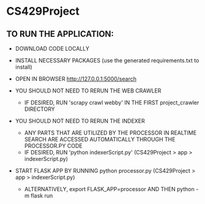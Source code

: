 # CS429Project #

## TO RUN THE APPLICATION: ##

* DOWNLOAD CODE LOCALLY

* INSTALL NECESSARY PACKAGES (use the generated requirements.txt to install)

* OPEN IN BROWSER http://127.0.0.1:5000/search

* YOU SHOULD NOT NEED TO RERUN THE WEB CRAWLER
    * IF DESIRED, RUN 'scrapy crawl webby' IN THE FIRST project_crawler DIRECTORY

* YOU SHOULD NOT NEED TO RERUN THE INDEXER 
    * ANY PARTS THAT ARE UTILIZED BY THE PROCESSOR IN REALTIME SEARCH ARE ACCESSED AUTOMATICALLY THROUGH THE PROCESSOR.PY CODE
    * IF DESIRED, RUN 'python indexerScript.py' (CS429Project > app > indexerScript.py)

* START FLASK APP BY RUNNING python processor.py (CS429Project > app > indexerScript.py)
    * ALTERNATIVELY, export FLASK_APP=processor AND THEN python -m flask run

